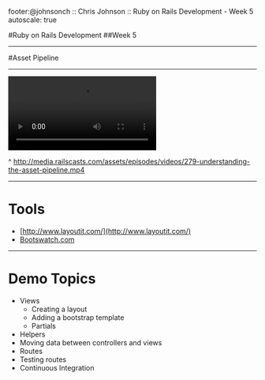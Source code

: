 footer:@johnsonch :: Chris Johnson :: Ruby on Rails Development - Week 5
autoscale: true

#Ruby on Rails Development
##Week 5

---
#Asset Pipeline

---

![fit](http://media.railscasts.com/assets/episodes/videos/279-understanding-the-asset-pipeline.mp4)

^ http://media.railscasts.com/assets/episodes/videos/279-understanding-the-asset-pipeline.mp4

---
# Tools
* [http://www.layoutit.com/](http://www.layoutit.com/)
* [Bootswatch.com](https://bootswatch.com/)

---
# Demo Topics

* Views
  * Creating a layout
  * Adding a bootstrap template
  * Partials
* Helpers
* Moving data between controllers and views
* Routes
* Testing routes
* Continuous Integration

